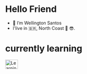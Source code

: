 <h1>Hello Friend</h1>

- 👋 I’m Wellington Santos
- I'live in 🇧🇷, North Coast 🌅 😎.

<h1>currently learning</h1>
<img align="center" alt="Learning-CSS" height="30" width="40" src="https://cdn.jsdelivr.net/gh/devicons/devicon/icons/css3/css3-original.svg">

<!---
WellSantos-Dev/WellSantos-Dev is a ✨ special ✨ repository because its `README.md` (this file) appears on your GitHub profile.
You can click the Preview link to take a look at your changes.
--->
